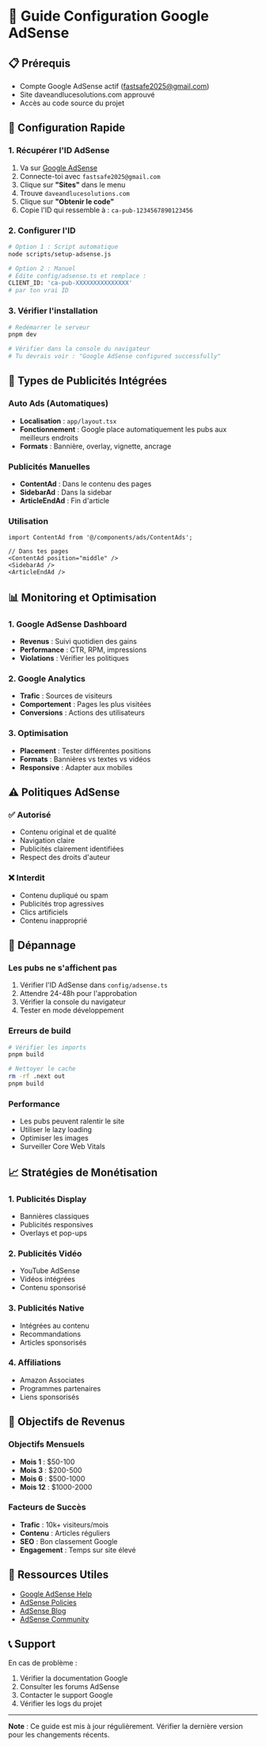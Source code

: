 # 🚀 Guide Configuration Google AdSense

## 📋 Prérequis

- Compte Google AdSense actif (fastsafe2025@gmail.com)
- Site daveandlucesolutions.com approuvé
- Accès au code source du projet

## 🔧 Configuration Rapide

### 1. Récupérer l'ID AdSense

1. Va sur [Google AdSense](https://www.google.com/adsense)
2. Connecte-toi avec `fastsafe2025@gmail.com`
3. Clique sur **"Sites"** dans le menu
4. Trouve `daveandlucesolutions.com`
5. Clique sur **"Obtenir le code"**
6. Copie l'ID qui ressemble à : `ca-pub-1234567890123456`

### 2. Configurer l'ID

```bash
# Option 1 : Script automatique
node scripts/setup-adsense.js

# Option 2 : Manuel
# Édite config/adsense.ts et remplace :
CLIENT_ID: 'ca-pub-XXXXXXXXXXXXXXX'
# par ton vrai ID
```

### 3. Vérifier l'installation

```bash
# Redémarrer le serveur
pnpm dev

# Vérifier dans la console du navigateur
# Tu devrais voir : "Google AdSense configured successfully"
```

## 🎯 Types de Publicités Intégrées

### Auto Ads (Automatiques)

- **Localisation** : `app/layout.tsx`
- **Fonctionnement** : Google place automatiquement les pubs aux meilleurs endroits
- **Formats** : Bannière, overlay, vignette, ancrage

### Publicités Manuelles

- **ContentAd** : Dans le contenu des pages
- **SidebarAd** : Dans la sidebar
- **ArticleEndAd** : Fin d'article

### Utilisation

```tsx
import ContentAd from '@/components/ads/ContentAds';

// Dans tes pages
<ContentAd position="middle" />
<SidebarAd />
<ArticleEndAd />
```

## 📊 Monitoring et Optimisation

### 1. Google AdSense Dashboard

- **Revenus** : Suivi quotidien des gains
- **Performance** : CTR, RPM, impressions
- **Violations** : Vérifier les politiques

### 2. Google Analytics

- **Trafic** : Sources de visiteurs
- **Comportement** : Pages les plus visitées
- **Conversions** : Actions des utilisateurs

### 3. Optimisation

- **Placement** : Tester différentes positions
- **Formats** : Bannières vs textes vs vidéos
- **Responsive** : Adapter aux mobiles

## ⚠️ Politiques AdSense

### ✅ Autorisé

- Contenu original et de qualité
- Navigation claire
- Publicités clairement identifiées
- Respect des droits d'auteur

### ❌ Interdit

- Contenu dupliqué ou spam
- Publicités trop agressives
- Clics artificiels
- Contenu inapproprié

## 🚨 Dépannage

### Les pubs ne s'affichent pas

1. Vérifier l'ID AdSense dans `config/adsense.ts`
2. Attendre 24-48h pour l'approbation
3. Vérifier la console du navigateur
4. Tester en mode développement

### Erreurs de build

```bash
# Vérifier les imports
pnpm build

# Nettoyer le cache
rm -rf .next out
pnpm build
```

### Performance

- Les pubs peuvent ralentir le site
- Utiliser le lazy loading
- Optimiser les images
- Surveiller Core Web Vitals

## 📈 Stratégies de Monétisation

### 1. Publicités Display

- Bannières classiques
- Publicités responsives
- Overlays et pop-ups

### 2. Publicités Vidéo

- YouTube AdSense
- Vidéos intégrées
- Contenu sponsorisé

### 3. Publicités Native

- Intégrées au contenu
- Recommandations
- Articles sponsorisés

### 4. Affiliations

- Amazon Associates
- Programmes partenaires
- Liens sponsorisés

## 🎯 Objectifs de Revenus

### Objectifs Mensuels

- **Mois 1** : $50-100
- **Mois 3** : $200-500
- **Mois 6** : $500-1000
- **Mois 12** : $1000-2000

### Facteurs de Succès

- **Trafic** : 10k+ visiteurs/mois
- **Contenu** : Articles réguliers
- **SEO** : Bon classement Google
- **Engagement** : Temps sur site élevé

## 🔗 Ressources Utiles

- [Google AdSense Help](https://support.google.com/adsense)
- [AdSense Policies](https://support.google.com/adsense/answer/48182)
- [AdSense Blog](https://adsense.googleblog.com/)
- [AdSense Community](https://productforums.google.com/forum/#!forum/adsense)

## 📞 Support

En cas de problème :

1. Vérifier la documentation Google
2. Consulter les forums AdSense
3. Contacter le support Google
4. Vérifier les logs du projet

---

**Note** : Ce guide est mis à jour régulièrement. Vérifier la dernière version pour les changements récents.
